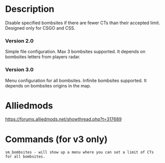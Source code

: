 # Description
Disable specified bombsites if there are fewer CTs than their accepted limit. Designed only for CSGO and CSS.

### Version 2.0
Simple file configuration. Max 3 bombsites supported. It depends on bombsites letters from players radar.

### Version 3.0
Menu configuration for all bombsites. Infinite bombsites supported. It depends on bombsites origins in the map.

# Alliedmods
https://forums.alliedmods.net/showthread.php?t=317689

# Commands (for v3 only)
```
sm_bombsites - will show up a menu where you can set a limit of CTs for all bombsites.
```
